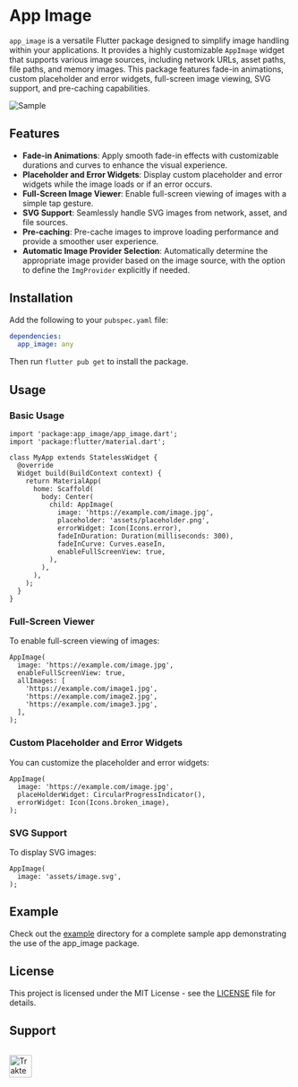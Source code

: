 # App Image

`app_image` is a versatile Flutter package designed to simplify image handling within your applications. It provides a highly customizable `AppImage` widget that supports various image sources, including network URLs, asset paths, file paths, and memory images. This package features fade-in animations, custom placeholder and error widgets, full-screen image viewing, SVG support, and pre-caching capabilities.

<img src="example.gif" alt="Sample">

## Features

- **Fade-in Animations**: Apply smooth fade-in effects with customizable durations and curves to enhance the visual experience.
- **Placeholder and Error Widgets**: Display custom placeholder and error widgets while the image loads or if an error occurs.
- **Full-Screen Image Viewer**: Enable full-screen viewing of images with a simple tap gesture.
- **SVG Support**: Seamlessly handle SVG images from network, asset, and file sources.
- **Pre-caching**: Pre-cache images to improve loading performance and provide a smoother user experience.
- **Automatic Image Provider Selection**: Automatically determine the appropriate image provider based on the image source, with the option to define the `ImgProvider` explicitly if needed.


## Installation

Add the following to your `pubspec.yaml` file:

```yaml
dependencies:
  app_image: any
```

Then run `flutter pub get` to install the package.

## Usage
### Basic Usage

```
import 'package:app_image/app_image.dart';
import 'package:flutter/material.dart';

class MyApp extends StatelessWidget {
  @override
  Widget build(BuildContext context) {
    return MaterialApp(
      home: Scaffold(
        body: Center(
          child: AppImage(
            image: 'https://example.com/image.jpg',
            placeholder: 'assets/placeholder.png',
            errorWidget: Icon(Icons.error),
            fadeInDuration: Duration(milliseconds: 300),
            fadeInCurve: Curves.easeIn,
            enableFullScreenView: true,
          ),
        ),
      ),
    );
  }
}
```

### Full-Screen Viewer
To enable full-screen viewing of images:

```
AppImage(
  image: 'https://example.com/image.jpg',
  enableFullScreenView: true,
  allImages: [
    'https://example.com/image1.jpg',
    'https://example.com/image2.jpg',
    'https://example.com/image3.jpg',
  ],
);
```

### Custom Placeholder and Error Widgets
You can customize the placeholder and error widgets:

```
AppImage(
  image: 'https://example.com/image.jpg',
  placeHolderWidget: CircularProgressIndicator(),
  errorWidget: Icon(Icons.broken_image),
);
```

### SVG Support
To display SVG images:

```
AppImage(
  image: 'assets/image.svg',
);
```

## Example
Check out the [example](example) directory for a complete sample app demonstrating the use of the app_image package.

## License
This project is licensed under the MIT License - see the [LICENSE](LICENSE) file for details.

## Support

<a href="https://trakteer.id/elrizwiraswara/tip" target="_blank"><img id="wse-buttons-preview" src="https://cdn.trakteer.id/images/embed/trbtn-red-6.png?date=18-11-2023" height="40" style="border:0px;height:40px;margin-top:14px" alt="Trakteer Saya"></a>
